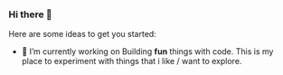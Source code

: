 ### Hi there 👋


Here are some ideas to get you started:

- 🔭 I’m currently working on Building **fun** things with code. This is my place to experiment with things that i like / want to explore. 
